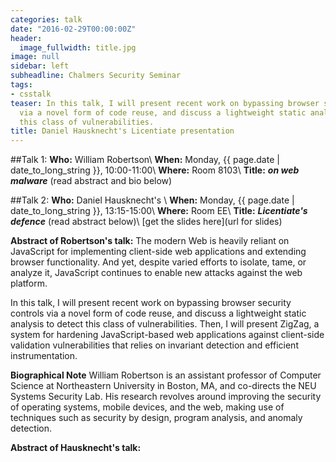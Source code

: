 ```yaml
---
categories: talk
date: "2016-02-29T00:00:00Z"
header:
  image_fullwidth: title.jpg
image: null
sidebar: left
subheadline: Chalmers Security Seminar
tags:
- csstalk
teaser: In this talk, I will present recent work on bypassing browser security controls
  via a novel form of code reuse, and discuss a lightweight static analysis to detect
  this class of vulnerabilities.
title: Daniel Hausknecht's Licentiate presentation
---
```

##Talk 1:
**Who:** William Robertson\\
**When:**  Monday, {{ page.date | date_to_long_string }}, 10:00-11:00\\
**Where:** Room 8103\\
**Title:** ***on web malware*** (read abstract and bio below)

##Talk 2:
**Who:** Daniel Hausknecht's \\
**When:**  Monday, {{ page.date | date_to_long_string }}, 13:15-15:00\\
**Where:** Room EE\\
**Title:** ***Licentiate's defence*** (read abstract below)\\
[get the slides here](url for slides)


**Abstract of Robertson's talk:**
The modern Web is heavily reliant on JavaScript for implementing
client-side web applications and extending browser functionality.  And
yet, despite varied efforts to isolate, tame, or analyze it, JavaScript
continues to enable new attacks against the web platform.

In this talk, I will present recent work on bypassing browser security
controls via a novel form of code reuse, and discuss a lightweight
static analysis to detect this class of vulnerabilities.  Then, I will
present ZigZag, a system for hardening JavaScript-based web applications
against client-side validation vulnerabilities that relies on invariant
detection and efficient instrumentation.

**Biographical Note**
William Robertson is an assistant professor of Computer Science at
Northeastern University in Boston, MA, and co-directs the NEU Systems
Security Lab. His research revolves around improving the security of
operating systems, mobile devices, and the web, making use of techniques
such as security by design, program analysis, and anomaly detection.

**Abstract of Hausknecht's talk:**
